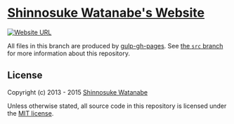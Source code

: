 # [Shinnosuke Watanabe's Website](http://shinnn.github.io)

[![Website URL](https://img.shields.io/badge/website-https%3A%2F%2Fshinnn.github.io%20%20-blue.svg?style=flat)](https://shinnn.github.io)

All files in this branch are produced by [gulp-gh-pages](https://github.com/rowoot/gulp-gh-pages). See [the `src` branch](https://github.com/shinnn/shinnn.github.io/tree/src) for more information about this repository.

## License

Copyright (c) 2013 - 2015 [Shinnosuke Watanabe](https://github.com/shinnn)

Unless otherwise stated, all source code in this repository is licensed under the [MIT license](http://opensource.org/licenses/mit-license.php).
